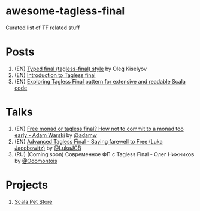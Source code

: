 # awesome-tagless-final
Curated list of TF related stuff

# Posts

1. (EN) [Typed final (tagless-final) style](http://okmij.org/ftp/tagless-final/index.html) by Oleg Kiselyov
1. (EN) [Introduction to Tagless final](https://www.beyondthelines.net/programming/introduction-to-tagless-final/)
1. (EN) [Exploring Tagless Final pattern for extensive and readable Scala code](https://blog.scalac.io/exploring-tagless-final.html)

# Talks

1. (EN) [Free monad or tagless final? How not to commit to a monad too early - Adam Warski](https://www.youtube.com/watch?v=IhVdU4Xiz2U) by [@adamw](https://github.com/adamw)
1. (EN) [Advanced Tagless Final - Saying farewell to Free (Luka Jacobowitz)](https://www.youtube.com/watch?v=E9iRYNuTIYA) by [@LukaJCB](https://github.com/LukaJCB)
1. (RU) (Coming soon) Современное ФП с Tagless Final - Олег Нижников by [@Odomontois](https://github.com/Odomontois)

# Projects

1. [Scala Pet Store](https://github.com/pauljamescleary/scala-pet-store)
